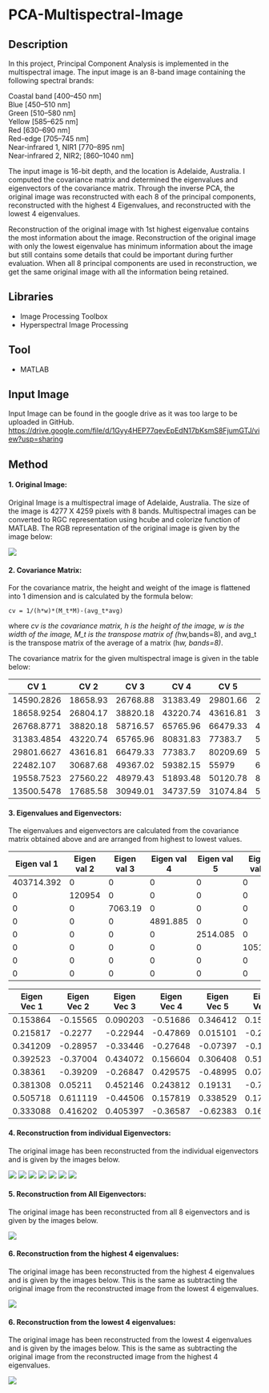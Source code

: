 # PCA-Multispectral-Image

## Description
In this project, Principal Component Analysis is implemented in the multispectral image. The input image is an 8-band image containing the following spectral brands:

Coastal band [400–450 nm] <br>
Blue [450–510 nm] <br> 
Green [510–580 nm] <br>
Yellow [585–625 nm] <br>
Red [630–690 nm] <br>
Red-edge [705–745 nm]  <br>
Near-infrared 1, NIR1 [770–895 nm] <br>
Near-infrared 2, NIR2; [860–1040 nm] <br>

The input image is 16-bit depth, and the location is Adelaide, Australia. I computed the covariance matrix and determined the eigenvalues and eigenvectors of the covariance matrix. Through the inverse PCA, the original image was reconstructed with each 8 of the principal components, reconstructed with the highest 4 Eigenvalues, and reconstructed with the lowest 4 eigenvalues. 

Reconstruction of the original image with 1st highest eigenvalue contains the most information about the image. Reconstruction of the original image with only the lowest eigenvalue has minimum information about the image but still contains some details that could be important during further evaluation. When all 8 principal components are used in reconstruction, we get the same original image with all the information being retained. 

 
## Libraries 
* Image Processing Toolbox
* Hyperspectral Image Processing


## Tool
* MATLAB

## Input Image
Input Image can be found in the google drive as it was too large to be uploaded in GitHub.
https://drive.google.com/file/d/1Gyy4HEP77qevEpEdN17bKsmS8FjumGTJ/view?usp=sharing

## Method
#### 1.	 Original Image:
Original Image is a multispectral image of Adelaide, Australia. The size of the image is 4277 X 4259 pixels with 8 bands. Multispectral images can be converted to RGC representation using hcube and colorize function of MATLAB. The RGB representation of the original image is given by the image below: 

<img src="https://github.com/bipulsimkhada/Image/blob/main/pca/rgb%20pic.png">

#### 2.	 Covariance Matrix: 
For the covariance matrix, the height and weight of the image is flattened into 1 dimension and is calculated by the formula below:
```
cv = 1/(h*w)*(M_t*M)-(avg_t*avg)
```
where *cv is the covariance matrix, h is the height of the image, w is the width of the image, M_t is the transpose matrix of (h*w,bands=8), and avg_t is the transpose matrix of the average of a matrix (h*w, bands=8)*. 

The covariance matrix for the given multispectral image is given in the table below:

| CV 1 | CV 2 | CV 3 | CV 4 | CV 5 | CV 6 | CV 7 | CV 8 | 
| --- | --- | --- | --- | --- | --- | --- | --- |
| 14590.2826	| 18658.93	| 26768.88	| 31383.49	| 29801.66	| 22482.11	| 19558.75	| 13500.55| 
| 18658.9254	| 26804.17	| 38820.18	| 43220.74	| 43616.81	| 30687.68	| 27560.22	| 17685.58| 
| 26768.8771	| 38820.18	| 58716.57	| 65765.96	| 66479.33	| 49367.02	| 48979.43	| 30949.01
| 31383.4854	| 43220.74	| 65765.96	| 80831.83	| 77383.7	| 59382.15	| 51893.48	| 34737.59| 
| 29801.6627	| 43616.81	| 66479.33	| 77383.7	| 80209.69	| 55979	| 50120.78	| 31074.84| 
| 22482.107	| 30687.68	| 49367.02	| 59382.15	| 55979	| 61428.27	| 80501.42	| 54327.24| 
| 19558.7523	| 27560.22	| 48979.43	| 51893.48	| 50120.78	| 80501.42	| 150263.7	| 96710.26| 
| 13500.5478	| 17685.58	| 30949.01	| 34737.59	| 31074.84	| 54327.24	| 96710.26	| 68567.14| 

#### 3. Eigenvalues and Eigenvectors: 
The eigenvalues and eigenvectors are calculated from the covariance matrix obtained above and are arranged from highest to lowest values. 

|	Eigen val 1	|	Eigen   val 2	|	Eigen   val 3	|	Eigen   val 4	|	Eigen   val 5	|	Eigen   val 6	|	Eigen   val 7	|	Eigen   val 8	|
|	---	|	---	|	---	|	---	|	---	|	---	|	---	|	---	|
|	403714.392	|	0	|	0	|	0	|	0	|	0	|	0	|	0	|
|	0	|	120954	|	0	|	0	|	0	|	0	|	0	|	0	|
|	0	|	0	|	7063.19	|	0	|	0	|	0	|	0	|	0	|
|	0	|	0	|	0	|	4891.885	|	0	|	0	|	0	|	0	|
|	0	|	0	|	0	|	0	|	2514.085	|	0	|	0	|	0	|
|	0	|	0	|	0	|	0	|	0	|	1051.79	|	0	|	0	|
|	0	|	0	|	0	|	0	|	0	|	0	|	934.3221	|	0	|
|	0	|	0	|	0	|	0	|	0	|	0	|	0	|	287.9995	|

|	Eigen Vec 1	|	Eigen Vec 2	|	Eigen Vec 3	|	Eigen Vec 4	|	Eigen Vec 5	|	Eigen Vec 6	|	Eigen Vec 7	|	Eigen Vec 8
|	---	|	---	|	---	|	---	|	---	|	---	|	---	|	---
|	0.153864	|	-0.15565	|	0.090203	|	-0.51686	|	0.346412	|	0.159127	|	0.630198	|	0.366529
|	0.215817	|	-0.2277	|	-0.22944	|	-0.47869	|	0.015101	|	-0.27303	|	0.021146	|	-0.73795
|	0.341209	|	-0.28957	|	-0.33446	|	-0.27648	|	-0.07397	|	-0.17666	|	-0.55118	|	0.520522
|	0.392523	|	-0.37004	|	0.434072	|	0.156604	|	0.306408	|	0.519206	|	-0.30292	|	-0.20207
|	0.38361	|	-0.39209	|	-0.26847	|	0.429575	|	-0.48995	|	0.077678	|	0.443019	|	0.011923
|	0.381308	|	0.05211	|	0.452146	|	0.243812	|	0.19131	|	-0.73312	|	0.091654	|	0.074484
|	0.505718	|	0.611119	|	-0.44506	|	0.157819	|	0.338529	|	0.170026	|	0.026417	|	-0.05989
|	0.333088	|	0.416202	|	0.405397	|	-0.36587	|	-0.62383	|	0.164155	|	-0.03847	|	0.005673



#### 4.	Reconstruction from individual Eigenvectors: 
The original image has been reconstructed from the individual eigenvectors and is given by the images below.

<img src="https://github.com/bipulsimkhada/Image/blob/main/pca/pca%201-2.png">

<img src="https://github.com/bipulsimkhada/Image/blob/main/pca/pca%203.png">

<img src="https://github.com/bipulsimkhada/Image/blob/main/pca/pca%204.png">

<img src="https://github.com/bipulsimkhada/Image/blob/main/pca/pca%205.png">

<img src="https://github.com/bipulsimkhada/Image/blob/main/pca/pca%206.png">

<img src="https://github.com/bipulsimkhada/Image/blob/main/pca/pca%207.png">

<img src="https://github.com/bipulsimkhada/Image/blob/main/pca/pca%208.png">

#### 5.	Reconstruction from All Eigenvectors: 
The original image has been reconstructed from all 8 eigenvectors and is given by the images below.

<img src="https://github.com/bipulsimkhada/Image/blob/main/pca/pca%20all.png">

#### 6.	Reconstruction from the highest 4 eigenvalues: 
The original image has been reconstructed from the highest 4 eigenvalues and is given by the images below. This is the same as subtracting the original image from the reconstructed image from the lowest 4 eigenvalues. 

<img src="https://github.com/bipulsimkhada/Image/blob/main/pca/pca%20top%204.png">


#### 6.	Reconstruction from the lowest 4 eigenvalues: 
The original image has been reconstructed from the lowest 4 eigenvalues and is given by the images below. This is the same as subtracting the original image from the reconstructed image from the highest 4 eigenvalues.


<img src="https://github.com/bipulsimkhada/Image/blob/main/pca/pca%20lowest%204.png">
